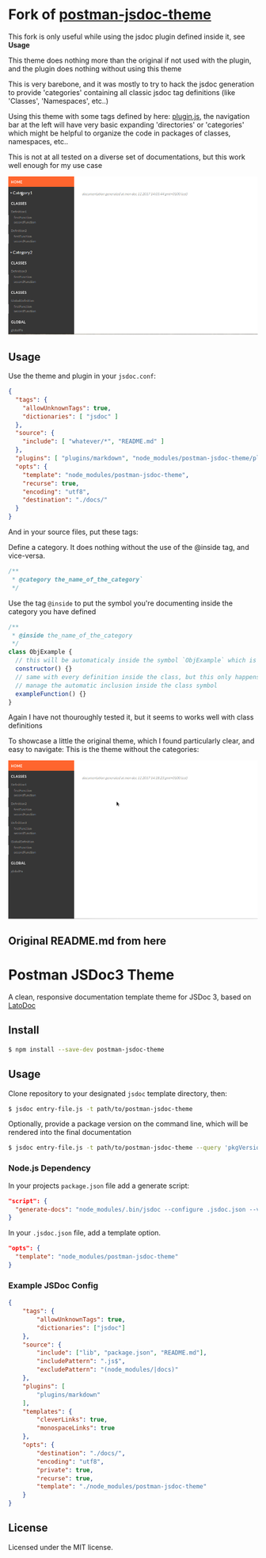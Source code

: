 # Fork of [postman-jsdoc-theme](https://github.com/postmanlabs/postman-jsdoc-theme)

This fork is only useful while using the jsdoc plugin defined inside it, see <b>Usage</b> 

This theme does nothing more than the original if not used with the plugin, and the plugin does nothing without using this theme

This is very barebone, and it was mostly to try to hack the jsdoc generation to provide 'categories' containing all classic jsdoc tag definitions (like 'Classes', 'Namespaces', etc..)

Using this theme with some tags defined by here: [plugin.js](https://github.com/antonin-lebrard/postman-jsdoc-theme/blob/master/plugin.js), the navigation bar at the left will have very basic expanding 'directories' or 'categories' which might be helpful to organize the code in packages of classes, namespaces, etc..

This is not at all tested on a diverse set of documentations, but this work well enough for my use case

![gif with categories](https://github.com/antonin-lebrard/postman-jsdoc-theme/blob/master/capture%20with%20categories.gif)

## Usage

Use the theme and plugin in your `jsdoc.conf`: 
```json
{
  "tags": {
    "allowUnknownTags": true,
    "dictionaries": [ "jsdoc" ]
  },
  "source": {
    "include": [ "whatever/*", "README.md" ]
  },
  "plugins": [ "plugins/markdown", "node_modules/postman-jsdoc-theme/plugin" ],
  "opts": {
    "template": "node_modules/postman-jsdoc-theme",
    "recurse": true,
    "encoding": "utf8",
    "destination": "./docs/"
  }
}
```

And in your source files, put these tags:

Define a category. It does nothing without the use of the @inside tag, and vice-versa.
```javascript
/**
 * @category the_name_of_the_category`
 */
```

Use the tag `@inside` to put the symbol you're documenting inside the category you have defined
```javascript
/**
 * @inside the_name_of_the_category
 */ 
class ObjExample {
  // this will be automaticaly inside the symbol `ObjExample` which is inside `the_name_of_the_category`
  constructor() {}
  // same with every definition inside the class, but this only happens because jsdoc itself
  // manage the automatic inclusion inside the class symbol
  exampleFunction() {}
}
```
Again I have not thouroughly tested it, but it seems to works well with class definitions

To showcase a little the original theme, which I found particularly clear, and easy to navigate:
This is the theme without the categories:

![gif without categories](https://github.com/antonin-lebrard/postman-jsdoc-theme/blob/master/capture%20without%20categories.gif)

## Original README.md from here

# Postman JSDoc3 Theme

A clean, responsive documentation template theme for JSDoc 3, based on [LatoDoc](https://github.com/smeijer/latodoc)

## Install

```bash
$ npm install --save-dev postman-jsdoc-theme
```

## Usage

Clone repository to your designated `jsdoc` template directory, then:

```bash
$ jsdoc entry-file.js -t path/to/postman-jsdoc-theme
```

Optionally, provide a package version on the command line, which will be rendered into the final documentation
```bash
$ jsdoc entry-file.js -t path/to/postman-jsdoc-theme --query 'pkgVersion=2.3.0'
```

### Node.js Dependency

In your projects `package.json` file add a generate script:

```json
"script": {
  "generate-docs": "node_modules/.bin/jsdoc --configure .jsdoc.json --verbose"
}
```

In your `.jsdoc.json` file, add a template option.

```json
"opts": {
  "template": "node_modules/postman-jsdoc-theme"
}
```

### Example JSDoc Config

```json
{
    "tags": {
        "allowUnknownTags": true,
        "dictionaries": ["jsdoc"]
    },
    "source": {
        "include": ["lib", "package.json", "README.md"],
        "includePattern": ".js$",
        "excludePattern": "(node_modules/|docs)"
    },
    "plugins": [
        "plugins/markdown"
    ],
    "templates": {
        "cleverLinks": true,
        "monospaceLinks": true
    },
    "opts": {
        "destination": "./docs/",
        "encoding": "utf8",
        "private": true,
        "recurse": true,
        "template": "./node_modules/postman-jsdoc-theme"
    }
}
```

## License

Licensed under the MIT license.
